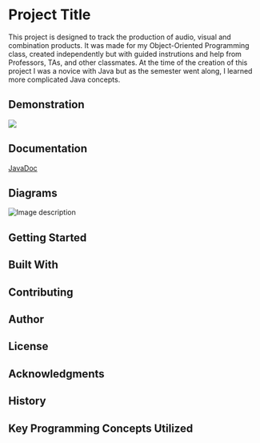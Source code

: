 # Project Title
This project is designed to track the production of audio, visual and combination products.
It was made for my Object-Oriented Programming class, created independently but with guided instrutions
and help from Professors, TAs, and other classmates. At the time of the creation of this project
I was a novice with Java but as the semester went along, I learned more complicated Java concepts.

## Demonstration
![](product_project.gif)

## Documentation
[JavaDoc](https://tanis-02.github.io/ProductTracking/docs/index.html)

## Diagrams

![Image description](PUBLIC.png)
## Getting Started


## Built With


## Contributing


## Author


## License


## Acknowledgments


## History


## Key Programming Concepts Utilized

